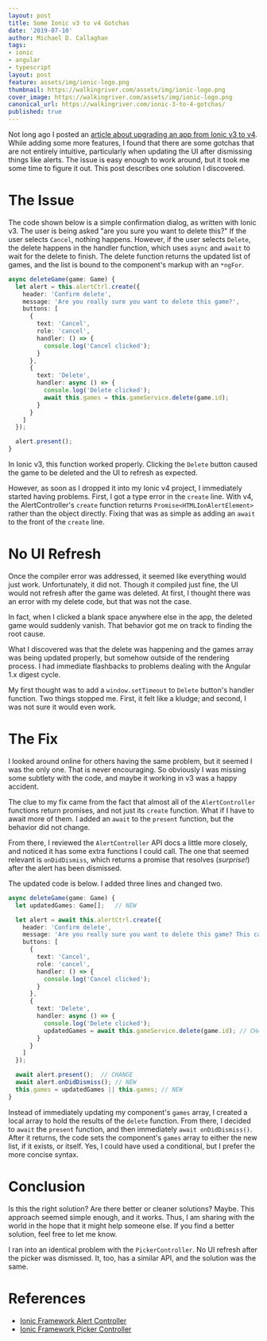 ```yaml
---
layout: post
title: Some Ionic v3 to v4 Gotchas
date: '2019-07-10'
author: Michael D. Callaghan
tags: 
- ionic 
- angular
- typescript
layout: post
feature: assets/img/ionic-logo.png
thumbnail: https://walkingriver.com/assets/img/ionic-logo.png
cover_image: https://walkingriver.com/assets/img/ionic-logo.png
canonical_url: https://walkingriver.com/ionic-3-to-4-gotchas/
published: true
---
```


Not long ago I posted an [article about upgrading an app from Ionic v3 to v4](https://walkingriver.com/ionic-3-to-4/). While adding some more features, I found that there are some gotchas that are not entirely intuitive, particularly when updating the UI after dismissing things like alerts. The issue is easy enough to work around, but it took me some time to figure it out. This post describes one solution I discovered.

<!--more-->

# The Issue
The code shown below is a simple confirmation dialog, as written with Ionic v3. The user is being asked "are you sure you want to delete this?" If the user selects `Cancel`, nothing happens. However, if the user selects `Delete`, the delete happens in the handler function, which uses `async` and `await` to wait for the delete to finish. The delete function returns the updated list of games, and the list is bound to the component's markup with an `*ngFor`. 

```ts
async deleteGame(game: Game) {
  let alert = this.alertCtrl.create({
    header: 'Confirm delete',
    message: 'Are you really sure you want to delete this game?',
    buttons: [
      {
        text: 'Cancel',
        role: 'cancel',
        handler: () => {
          console.log('Cancel clicked');
        }
      },
      {
        text: 'Delete',
        handler: async () => {
          console.log('Delete clicked');
          await this.games = this.gameService.delete(game.id);
        }
      }
    ]
  });

  alert.present();
}
```

In Ionic v3, this function worked properly. Clicking the `Delete` button caused the game to be deleted and the UI to refresh as expected. 

However, as soon as I dropped it into my Ionic v4 project, I immediately started having problems. First, I got a type error in the `create` line. With v4, the AlertController's `create` function returns `Promise<HTMLIonAlertElement>` rather than the object directly. Fixing that was as simple as adding an `await` to the front of the `create` line.

# No UI Refresh
Once the compiler error was addressed, it seemed like everything would just work. Unfortunately, it did not. Though it compiled just fine, the UI would not refresh after the game was deleted. At first, I thought there was an error with my delete code, but that was not the case. 

In fact, when I clicked a blank space anywhere else in the app, the deleted game would suddenly vanish. That behavior got me on track to finding the root cause.

What I discovered was that the delete was happening and the games array was being updated properly, but somehow outside of the rendering process. I had immediate flashbacks to problems dealing with the Angular 1.x digest cycle. 

My first thought was to add a `window.setTimeout` to `Delete` button's handler function. Two things stopped me. First, it felt like a kludge; and second, I was not sure it would even work. 

# The Fix
I looked around online for others having the same problem, but it seemed I was the only one. That is never encouraging. So obviously I was missing some subtlety with the code, and maybe it working in v3 was a happy accident.

The clue to my fix came from the fact that almost all of the `AlertController` functions return promises, and not just its `create` function. What if I have to await more of them. I added an `await` to the `present` function, but the behavior did not change. 

From there, I reviewed the `AlertController` API docs a little more closely, and noticed it has some extra functions I could call. The one that seemed relevant is `onDidDismiss`, which returns a promise that resolves (_surprise!_) after the alert has been dismissed. 

The updated code is below. I added three lines and changed two.

```ts
async deleteGame(game: Game) {
  let updatedGames: Game[];   // NEW 

  let alert = await this.alertCtrl.create({
    header: 'Confirm delete',
    message: 'Are you really sure you want to delete this game? This cannot be undone.',
    buttons: [
      {
        text: 'Cancel',
        role: 'cancel',
        handler: () => {
          console.log('Cancel clicked');
        }
      },
      {
        text: 'Delete',
        handler: async () => {
          console.log('Delete clicked');
          updatedGames = await this.gameService.delete(game.id); // CHANGE
        }
      }
    ]
  });

  await alert.present();  // CHANGE
  await alert.onDidDismiss(); // NEW 
  this.games = updatedGames || this.games; // NEW 
}
```

Instead of immediately updating my component's `games` array, I created a local array to hold the results of the `delete` function. From there, I decided to `await` the `present` function, and then immediately `await onDidDismiss()`. After it returns, the code sets the component's `games` array to either the new list, if it exists, or itself. Yes, I could have used a conditional, but I prefer the more concise syntax.

# Conclusion
Is this the right solution? Are there better or cleaner solutions? Maybe. This approach seemed simple enough, and it works. Thus, I am sharing with the world in the hope that it might help someone else. If you find a better solution, feel free to let me know.

I ran into an identical problem with the `PickerController`. No UI refresh after the picker was dismissed. It, too, has a similar API, and the solution was the same.

# References
- [Ionic Framework Alert Controller](https://ionicframework.com/docs/api/alert)
- [Ionic Framework Picker Controller](https://ionicframework.com/docs/api/picker)

